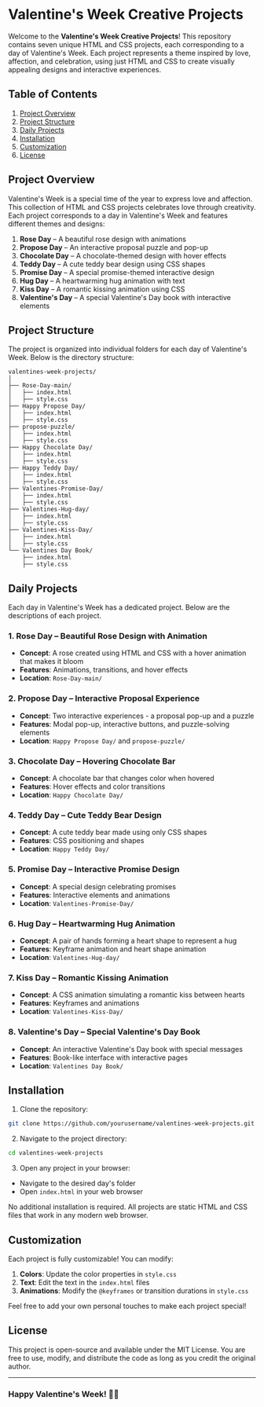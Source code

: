 # Valentine's Week Creative Projects

Welcome to the **Valentine's Week Creative Projects**! This repository contains seven unique HTML and CSS projects, each corresponding to a day of Valentine's Week. Each project represents a theme inspired by love, affection, and celebration, using just HTML and CSS to create visually appealing designs and interactive experiences.

## Table of Contents

1. [Project Overview](#project-overview)
2. [Project Structure](#project-structure)
3. [Daily Projects](#daily-projects)
4. [Installation](#installation)
5. [Customization](#customization)
6. [License](#license)

## Project Overview

Valentine's Week is a special time of the year to express love and affection. This collection of HTML and CSS projects celebrates love through creativity. Each project corresponds to a day in Valentine's Week and features different themes and designs:

1. **Rose Day** – A beautiful rose design with animations
2. **Propose Day** – An interactive proposal puzzle and pop-up
3. **Chocolate Day** – A chocolate-themed design with hover effects
4. **Teddy Day** – A cute teddy bear design using CSS shapes
5. **Promise Day** – A special promise-themed interactive design
6. **Hug Day** – A heartwarming hug animation with text
7. **Kiss Day** – A romantic kissing animation using CSS
8. **Valentine's Day** – A special Valentine's Day book with interactive elements

## Project Structure

The project is organized into individual folders for each day of Valentine's Week. Below is the directory structure:

```
valentines-week-projects/
│
├── Rose-Day-main/
│   ├── index.html
│   ├── style.css
├── Happy Propose Day/
│   ├── index.html
│   ├── style.css
├── propose-puzzle/
│   ├── index.html
│   ├── style.css
├── Happy Chocolate Day/
│   ├── index.html
│   ├── style.css
├── Happy Teddy Day/
│   ├── index.html
│   ├── style.css
├── Valentines-Promise-Day/
│   ├── index.html
│   ├── style.css
├── Valentines-Hug-day/
│   ├── index.html
│   ├── style.css
├── Valentines-Kiss-Day/
│   ├── index.html
│   ├── style.css
└── Valentines Day Book/
    ├── index.html
    ├── style.css
```

## Daily Projects

Each day in Valentine's Week has a dedicated project. Below are the descriptions of each project.

### 1. **Rose Day** – Beautiful Rose Design with Animation
- **Concept**: A rose created using HTML and CSS with a hover animation that makes it bloom
- **Features**: Animations, transitions, and hover effects
- **Location**: `Rose-Day-main/`

### 2. **Propose Day** – Interactive Proposal Experience
- **Concept**: Two interactive experiences - a proposal pop-up and a puzzle
- **Features**: Modal pop-up, interactive buttons, and puzzle-solving elements
- **Location**: `Happy Propose Day/` and `propose-puzzle/`

### 3. **Chocolate Day** – Hovering Chocolate Bar
- **Concept**: A chocolate bar that changes color when hovered
- **Features**: Hover effects and color transitions
- **Location**: `Happy Chocolate Day/`

### 4. **Teddy Day** – Cute Teddy Bear Design
- **Concept**: A cute teddy bear made using only CSS shapes
- **Features**: CSS positioning and shapes
- **Location**: `Happy Teddy Day/`

### 5. **Promise Day** – Interactive Promise Design
- **Concept**: A special design celebrating promises
- **Features**: Interactive elements and animations
- **Location**: `Valentines-Promise-Day/`

### 6. **Hug Day** – Heartwarming Hug Animation
- **Concept**: A pair of hands forming a heart shape to represent a hug
- **Features**: Keyframe animation and heart shape animation
- **Location**: `Valentines-Hug-day/`

### 7. **Kiss Day** – Romantic Kissing Animation
- **Concept**: A CSS animation simulating a romantic kiss between hearts
- **Features**: Keyframes and animations
- **Location**: `Valentines-Kiss-Day/`

### 8. **Valentine's Day** – Special Valentine's Day Book
- **Concept**: An interactive Valentine's Day book with special messages
- **Features**: Book-like interface with interactive pages
- **Location**: `Valentines Day Book/`

## Installation

1. Clone the repository:
```bash
git clone https://github.com/yourusername/valentines-week-projects.git
```

2. Navigate to the project directory:
```bash
cd valentines-week-projects
```

3. Open any project in your browser:
- Navigate to the desired day's folder
- Open `index.html` in your web browser

No additional installation is required. All projects are static HTML and CSS files that work in any modern web browser.

## Customization

Each project is fully customizable! You can modify:

1. **Colors**: Update the color properties in `style.css`
2. **Text**: Edit the text in the `index.html` files
3. **Animations**: Modify the `@keyframes` or transition durations in `style.css`

Feel free to add your own personal touches to make each project special!

## License

This project is open-source and available under the MIT License. You are free to use, modify, and distribute the code as long as you credit the original author.

---

### Happy Valentine's Week! 💖✨

